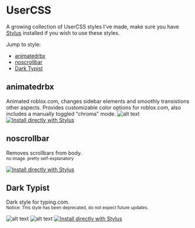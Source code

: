 # UserCSS
A growing collection of UserCSS styles I've made, make sure you have [Stylus](https://add0n.com/stylus.html) installed if you wish to use these styles.

Jump to style:
- [animatedrbx](https://github.com/scrawlmin/UserCSS/#animatedrbx)
- [noscrollbar](https://github.com/scrawlmin/UserCSS/#noscrollbar)
- [Dark Typist](https://github.com/scrawlmin/UserCSS/#dark-typist)

## animatedrbx
Animated roblox.com, changes sidebar elements and smoothly transistions other aspects.
Provides customizable color options for roblox.com, also includes a manually toggled "chroma" mode.
![alt text](https://raw.githubusercontent.com/scrawlmin/UserCSS/master/Images/animatedrbx_thumb.png "animatedrbx-thumb.png")
[![Install directly with Stylus](https://img.shields.io/badge/Install%20directly%20with-Stylus-116b59.svg?longCache=true&style=for-the-badge)](https://raw.githubusercontent.com/scrawlmin/UserCSS/master/animatedrbx.user.css)


## noscrollbar
Removes scrollbars from body.<br>
<sub>no image. pretty self-explanatory</sub>

[![Install directly with Stylus](https://img.shields.io/badge/Install%20directly%20with-Stylus-116b59.svg?longCache=true&style=for-the-badge)](https://raw.githubusercontent.com/scrawlmin/UserCSS/master/animatedrbx.user.css)


## Dark Typist
Dark style for typing.com.<br>
<sub>Notice: This style has been deprecated, do not expect future updates.</sub>

![alt text](https://raw.githubusercontent.com/scrawlmin/UserCSS/master/Images/darktypist-thumb1.PNG "darktypist-thumb1.png")
![alt text](https://raw.githubusercontent.com/scrawlmin/UserCSS/master/Images/darktypist-thumb2.PNG "darktypist-thumb2.png")
[![Install directly with Stylus](https://img.shields.io/badge/Install%20directly%20with-Stylus-116b59.svg?longCache=true&style=for-the-badge)](https://raw.githubusercontent.com/scrawlmin/UserCSS/master/animatedrbx.user.css)
